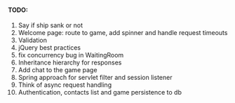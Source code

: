 #### TODO:
1. Say if ship sank or not
1. Welcome page: route to game, add spinner and handle request timeouts
1. Validation
1. jQuery best practices
1. fix concurrency bug in WaitingRoom
1. Inheritance hierarchy for responses
1. Add chat to the game page
1. Spring approach for servlet filter and session listener
1. Think of async request handling
1. Authentication, contacts list and game persistence to db
